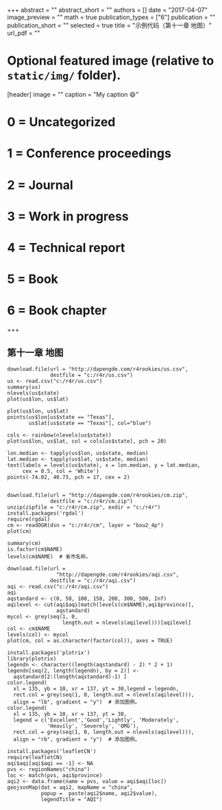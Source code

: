 +++
abstract = ""
abstract_short = ""
authors = []
date = "2017-04-07"
image_preview = ""
math = true
publication_types = ["6"]
publication = ""
publication_short = ""
selected = true
title = "示例代码（第十一章 地图）"
url_pdf = ""

# Optional featured image (relative to `static/img/` folder).
[header]
image = ""
caption = "My caption :smile:"

# 0 = Uncategorized
# 1 = Conference proceedings
# 2 = Journal
# 3 = Work in progress
# 4 = Technical report
# 5 = Book
# 6 = Book chapter
+++

## 第十一章 地图

```
download.file(url = "http://dapengde.com/r4rookies/us.csv",
              destfile = "c:/r4r/us.csv")
us <- read.csv("c:/r4r/us.csv")
summary(us)
nlevels(us$state)
plot(us$lon, us$lat)

plot(us$lon, us$lat)
points(us$lon[us$state == "Texas"],
       us$lat[us$state == "Texas"], col="blue")

cols <- rainbow(nlevels(us$state))
plot(us$lon, us$lat, col = cols[us$state], pch = 20)

lon.median <- tapply(us$lon, us$state, median)
lat.median <- tapply(us$lat, us$state, median)
text(labels = levels(us$state), x = lon.median, y = lat.median, 
     cex = 0.5, col = 'White')
points(-74.02, 40.73, pch = 17, cex = 2)


download.file(url = "http://dapengde.com/r4rookies/cm.zip",
              destfile = "c:/r4r/cm.zip")
unzip(zipfile = "c:/r4r/cm.zip", exdir = "c:/r4r")
install.packages('rgdal')
require(rgdal) 
cm <- readOGR(dsn = "c:/r4r/cm", layer = "bou2_4p") 
plot(cm)

summary(cm)
is.factor(cm$NAME)
levels(cm$NAME)  # 省市名称。

download.file(url =
                "http://dapengde.com/r4rookies/aqi.csv",
              destfile = "c:/r4r/aqi.csv")
aqi <- read.csv("c:/r4r/aqi.csv")
aqi
aqstandard <- c(0, 50, 100, 150, 200, 300, 500, Inf)
aqilevel <- cut(aqi$aqi[match(levels(cm$NAME),aqi$province)], 
                aqstandard)
mycol <- grey(seq(1, 0, 
                  length.out = nlevels(aqilevel)))[aqilevel]
col <- cm$NAME
levels(col) <- mycol
plot(cm, col = as.character(factor(col)), axes = TRUE)

install.packages('plotrix')
library(plotrix)
legendn <- character((length(aqstandard) - 2) * 2 + 1)
legendn[seq(2, length(legendn), by = 2)] <- 
  aqstandard[2:(length(aqstandard)-1) ]
color.legend(
  xl = 135, yb = 10, xr = 137, yt = 30,legend = legendn,
  rect.col = grey(seq(1, 0, length.out = nlevels(aqilevel))),
  align = "lb", gradient = "y")  # 添加图例。
color.legend(
  xl = 135, yb = 10, xr = 137, yt = 30,
  legend = c('Excellent','Good','Lightly', 'Moderately', 
             'Heavily', 'Severely', 'OMG'),
  rect.col = grey(seq(1, 0, length.out = nlevels(aqilevel))),
  align = "rb", gradient = "y")  # 添加图例。

install.packages('leafletCN')
require(leafletCN)
aqi$aqi[aqi$aqi == -1] <- NA
pvs <- regionNames("china")
loc <- match(pvs, aqi$province)
aqi2 <- data.frame(name = pvs, value = aqi$aqi[loc])
geojsonMap(dat = aqi2, mapName = "china",
           popup =  paste(aqi2$name, aqi2$value),
           legendTitle = "AQI")
```
